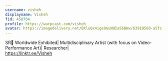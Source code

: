 ```yaml
---
username: visheh
displayname: Visheh
fid: 458764
profile: https://warpcast.com/visheh
avatar: https://imagedelivery.net/BXluQx4ige9GuW0Ia56BHw/b3910560-a5fc-413b-9ef2-0f400c10f800/rectcrop3
---
```

SR💎 Worldwide Exhibited| Multidisciplinary Artist (with focus on Video-Performance Art)| Researcher|  
https://linktr.ee/Visheh  
